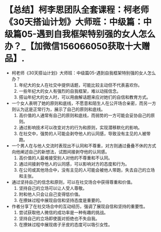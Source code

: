 # 【总结】柯李思团队全套课程：柯老师《30天搭讪计划》大师班：中级篇：中级篇05-遇到自我框架特别强的女人怎么办？_【加微信156066050获取十大赠品】.

-   柯老师《30天搭讪计划》大师班：中级篇05-遇到自我框架特别强的女人怎么办？
    1.  年纪大的女人在社交中提供话题，可能比较主动但不代表喜欢你。
    2.  一些年纪大的女人有强烈的自我框架，难以动摇信念。
    3.  搭讪年纪大的女人时，可以用曲解话题来应对她们的自信和教育方式。
-   一个女人表明了她的原则和底线，不愿意和陌生人在公开场合亲密，而另一方则认为这是正常行为，展示了自己的原则和底线。
    1.  高价值的人通常有自己的原则和底线，而弱势的一方可能会妥协自己的原则。
    2.  通过影响技术可以改变对方的行为和原则，实现潜移默化的影响。
    3.  在社交中，强势的人可能会剥夺他人的认同感，导致没有主见的人被带跑。
-   一个男人在与他人交流时表现出不认同和不尊重，对方则通过叠叠不休的方式向他阐述自己的新想法，试图间接剥夺他的认同感。
    1.  高价值的人最难接受别人对他的不尊重和不认同。
    2.  通过间接剥夺他人的认同感，可以影响对方的态度和行为。
    3.  在公司或其他场合中，没有主见的人可能会被他人带跑，失去自己的立场和主张。
-   通过坚持自己的信念和原则，可以在社交场合中获得尊重和价值。
    1.  坚持自己的立场可以让人受人尊敬。
    2.  附和他人只会让自己变得低价值。
    3.  在撩妹过程中展现自信和坚持态度是重要的。
-   作者分享了在社交场合中的互动经历，强调了展现自信和坚持的重要性。
    1.  尝试获取他人微信的成功率是一种有趣的挑战。
    2.  坚持自己的立场即使面对拒绝也不失自我。
    3.  在撩妹过程中展现痞子牙皮的态度可以吸引女性。